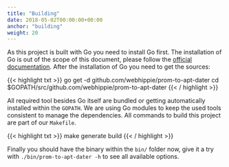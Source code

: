 ```yaml
---
title: "Building"
date: 2018-05-02T00:00:00+00:00
anchor: "building"
weight: 20
---
```


As this project is built with Go you need to install Go first. The installation of Go is out of the scope of this document, please follow the [official documentation](https://golang.org/doc/install). After the installation of Go you need to get the sources:

{{< highlight txt >}}
go get -d github.com/webhippie/prom-to-apt-dater
cd $GOPATH/src/github.com/webhippie/prom-to-apt-dater
{{< / highlight >}}

All required tool besides Go itself are bundled or getting automatically installed within the `GOPATH`. We are using Go modules to keep the used tools consistent to manage the dependencies. All commands to build this project are part of our `Makefile`.

{{< highlight txt >}}
make generate build
{{< / highlight >}}

Finally you should have the binary within the `bin/` folder now, give it a try with `./bin/prom-to-apt-dater -h` to see all available options.
